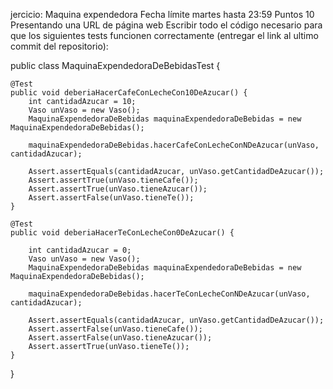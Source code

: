 jercicio: Maquina expendedora
Fecha límite martes hasta 23:59  Puntos 10 Presentando una URL de página web
Escribir todo el código necesario para que los siguientes tests funcionen correctamente (entregar el link al ultimo commit del repositorio):

public class MaquinaExpendedoraDeBebidasTest {

    @Test
    public void deberiaHacerCafeConLecheCon10DeAzucar() {
        int cantidadAzucar = 10;
        Vaso unVaso = new Vaso();
        MaquinaExpendedoraDeBebidas maquinaExpendedoraDeBebidas = new MaquinaExpendedoraDeBebidas();
        
        maquinaExpendedoraDeBebidas.hacerCafeConLecheConNDeAzucar(unVaso, cantidadAzucar);

        Assert.assertEquals(cantidadAzucar, unVaso.getCantidadDeAzucar());
        Assert.assertTrue(unVaso.tieneCafe());
        Assert.assertTrue(unVaso.tieneAzucar());
        Assert.assertFalse(unVaso.tieneTe());
    }

    @Test
    public void deberiaHacerTeConLecheCon0DeAzucar() {

        int cantidadAzucar = 0;
        Vaso unVaso = new Vaso();
        MaquinaExpendedoraDeBebidas maquinaExpendedoraDeBebidas = new MaquinaExpendedoraDeBebidas();

        maquinaExpendedoraDeBebidas.hacerTeConLecheConNDeAzucar(unVaso, cantidadAzucar);

        Assert.assertEquals(cantidadAzucar, unVaso.getCantidadDeAzucar());
        Assert.assertFalse(unVaso.tieneCafe());
        Assert.assertFalse(unVaso.tieneAzucar());
        Assert.assertTrue(unVaso.tieneTe());
    }
    
}
